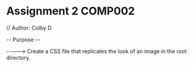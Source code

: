 # Assignment 2 COMP002

// Author: Colby D

-- Purpose --

-----> Create a CSS file that replicates the look of an image in the root directory.